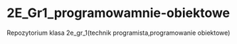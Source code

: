 # 2E_Gr1_programowamnie-obiektowe
Repozytorium klasa 2e_gr_1(technik programista,programowanie obiektowe)

